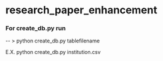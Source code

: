 # research_paper_enhancement

### For create_db.py  run 

-- > python create_db.py tablefilename

E.X. python create_db.py institution.csv
